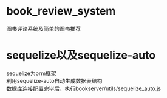 # book_review_system
图书评论系统及简单的图书推荐

# sequelize以及sequelize-auto
sequelize为orm框架<br/>
利用sequelize-auto自动生成数据表结构<br/>
数据库连接配置完毕后，执行bookserver/utils/sequelize_auto.js
